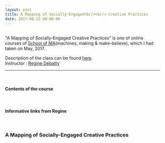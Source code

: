 ```yaml
---
layout: post
title: A Mapping of Socially-Engaged<br/><br/> Creative Practices
date: 2017-08-22 00:00:00
---
```


<br/>
"A Mapping of Socially-Engaged Creative Practices" is one of online courses of <a href="http://schoolofma.org" target="blank">School of MA</a>(machines, making & make-believe), which I had taken on May, 2017.

<p>
Description of the class can be found <a href="http://schoolofma.org/mapping-of/" target="blank">here</a>.
<br/>
Instructor : <a href="http://we-make-money-not-art.com/" target="blank">Regine Debatty</a>
</p>

***

<br/>
<h4>Contents of the course</h4>
<br/>


<h4>Informative links from Regine</h4>
<br>



### A Mapping of Socially-Engaged Creative Practices
